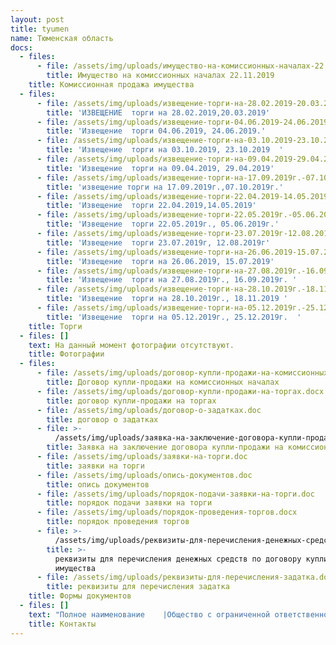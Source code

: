 ```yaml
---
layout: post
title: tyumen
name: Тюменская область
docs:
  - files:
      - file: /assets/img/uploads/имущество-на-комиссионных-началах-22.11.2019.docx
        title: Имущество на комиссионных началах 22.11.2019
    title: Комиссионная продажа имущества
  - files:
      - file: /assets/img/uploads/извещение-торги-на-28.02.2019-20.03.2019-сайт.docx
        title: 'ИЗВЕЩЕНИЕ  торги на 28.02.2019,20.03.2019'
      - file: /assets/img/uploads/извещение-торги-04.06.2019-24.06.2019.docx
        title: 'Извещение  торги 04.06.2019, 24.06.2019.'
      - file: /assets/img/uploads/извещение-торги-на-03.10.2019-23.10.2019-.docx
        title: 'Извещение  торги на 03.10.2019, 23.10.2019  '
      - file: /assets/img/uploads/извещение-торги-на-09.04.2019-29.04.2019.docx
        title: 'Извещение  торги на 09.04.2019, 29.04.2019'
      - file: /assets/img/uploads/извещение-торги-на-17.09.2019г.-07.10.2019г..docx
        title: 'извещение торги на 17.09.2019г.,07.10.2019г.'
      - file: /assets/img/uploads/извещение-торги-22.04.2019-14.05.2019.docx
        title: 'Извещение  торги 22.04.2019,14.05.2019'
      - file: /assets/img/uploads/извещение-торги-22.05.2019г.-05.06.2019г.docx
        title: 'Извещение  торги 22.05.2019г., 05.06.2019г.'
      - file: /assets/img/uploads/извещение-торги-23.07.2019г-12.08.2019г.docx
        title: 'Извещение  торги 23.07.2019г, 12.08.2019г'
      - file: /assets/img/uploads/извещение-торги-на-26.06.2019-15.07.2019.docx
        title: 'Извещение  торги на 26.06.2019, 15.07.2019'
      - file: /assets/img/uploads/извещение-торги-на-27.08.2019г.-16.09.2019г.-.docx
        title: 'Извещение  торги на 27.08.2019г., 16.09.2019г. '
      - file: /assets/img/uploads/извещение-торги-на-28.10.2019г.-18.11.2019-.docx
        title: 'Извещение  торги на 28.10.2019г., 18.11.2019 '
      - file: /assets/img/uploads/извещение-торги-на-05.12.2019г.-25.12.2019г.-.docx
        title: 'Извещение  торги на 05.12.2019г., 25.12.2019г.  '
    title: Торги
  - files: []
    text: На данный момент фотографии отсутствуют.
    title: Фотографии
  - files:
      - file: /assets/img/uploads/договор-купли-продажи-на-комиссионных-началах.doc
        title: Договор купли-продажи на комиссионных началах
      - file: /assets/img/uploads/договор-купли-продажи-на-торгах.docx
        title: договор купли-продажи на торгах
      - file: /assets/img/uploads/договор-о-задатках.doc
        title: договор о задатках
      - file: >-
          /assets/img/uploads/заявка-на-заключение-договора-купли-продажи-на-комиссионных-началах.doc
        title: Заявка на заключение договора купли-продажи на комиссионных началах
      - file: /assets/img/uploads/заявки-на-торги.doc
        title: заявки на торги
      - file: /assets/img/uploads/опись-документов.doc
        title: опись документов
      - file: /assets/img/uploads/порядок-подачи-заявки-на-торги.doc
        title: порядок подачи заявки на торги
      - file: /assets/img/uploads/порядок-проведения-торгов.docx
        title: порядок проведения торгов
      - file: >-
          /assets/img/uploads/реквизиты-для-перечисления-денежных-средств-по-договору-купли-продажи-имущества.docx
        title: >-
          реквизиты для перечисления денежных средств по договору купли-продажи
          имущества
      - file: /assets/img/uploads/реквизиты-для-перечисления-задатка.docx
        title: реквизиты для перечисления задатка
    title: Формы документов
  - files: []
    text: "Полное наименование    |Общество с ограниченной ответственностью  «АРНАЛ»\r\nКраткое наименование   |ООО «АРНАЛ»\r\nРегистрационные данные:|\nИНН/КПП                |5904342624 / 590301001\r\nОГРН                   |1165958110670\r\nОКПО                   |05169519\r\nОКАТО                  |57701000\r\nФактический адрес      |625000, г.Тюмень ул.Герцена 53, офис 322\r\n                       |Режим работы: пн-пт с 10:00-16:00\r\nДиректор               |Абибуллаев Эльдар Серверович действует на основании Устава\nE-mail\t               |arnaltyumeni@bk.ru\r\nКонтактные телефоны    |+7(3452)693477\r\nБанковские реквизиты для оплаты:|УФК по Тюменской области МТУ Росимущества в Тюменской области, Ханты-Мансийском автономном округе-Югре, Ямало-Ненецком автономном округе, ИНН 7202198042; КПП 720301001; лицевой счет 05671А20810;  Сч. N 40302810065771500001 в ОТДЕЛЕНИЕ ТЮМЕНЬ г. ТЮМЕНЬ, БИК: 47102001\n"
    title: Контакты
---
```


